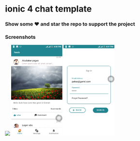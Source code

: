 # ionic 4 chat template


### Show some :heart: and star the repo to support the project

### Screenshots

<Rows>
<img src="screenshot/comment1.png" height="300em" />
<img src="screenshot/feed.png" height="300em" />
<img src="screenshot/login.png" height="300em" />
<Rows/>
